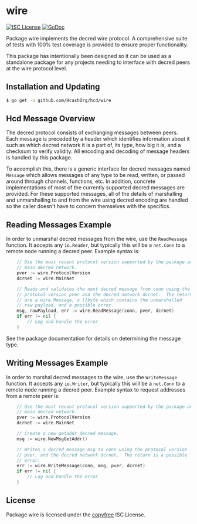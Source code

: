 wire
====

[![ISC License](http://img.shields.io/badge/license-ISC-blue.svg)](http://copyfree.org)
[![GoDoc](https://img.shields.io/badge/godoc-reference-blue.svg)](http://godoc.org/github.com/HcashOrg/hcd/wire)

Package wire implements the decred wire protocol.  A comprehensive suite of
tests with 100% test coverage is provided to ensure proper functionality.

This package has intentionally been designed so it can be used as a standalone
package for any projects needing to interface with decred peers at the wire
protocol level.

## Installation and Updating

```bash
$ go get -u github.com/HcashOrg/hcd/wire
```

## Hcd Message Overview

The decred protocol consists of exchanging messages between peers. Each message
is preceded by a header which identifies information about it such as which
decred network it is a part of, its type, how big it is, and a checksum to
verify validity. All encoding and decoding of message headers is handled by this
package.

To accomplish this, there is a generic interface for decred messages named
`Message` which allows messages of any type to be read, written, or passed
around through channels, functions, etc. In addition, concrete implementations
of most of the currently supported decred messages are provided. For these
supported messages, all of the details of marshalling and unmarshalling to and
from the wire using decred encoding are handled so the caller doesn't have to
concern themselves with the specifics.

## Reading Messages Example

In order to unmarshal decred messages from the wire, use the `ReadMessage`
function. It accepts any `io.Reader`, but typically this will be a `net.Conn`
to a remote node running a decred peer.  Example syntax is:

```Go
	// Use the most recent protocol version supported by the package and the
	// main decred network.
	pver := wire.ProtocolVersion
	dcrnet := wire.MainNet

	// Reads and validates the next decred message from conn using the
	// protocol version pver and the decred network dcrnet.  The returns
	// are a wire.Message, a []byte which contains the unmarshalled
	// raw payload, and a possible error.
	msg, rawPayload, err := wire.ReadMessage(conn, pver, dcrnet)
	if err != nil {
		// Log and handle the error
	}
```

See the package documentation for details on determining the message type.

## Writing Messages Example

In order to marshal decred messages to the wire, use the `WriteMessage`
function. It accepts any `io.Writer`, but typically this will be a `net.Conn`
to a remote node running a decred peer. Example syntax to request addresses
from a remote peer is:

```Go
	// Use the most recent protocol version supported by the package and the
	// main decred network.
	pver := wire.ProtocolVersion
	dcrnet := wire.MainNet

	// Create a new getaddr decred message.
	msg := wire.NewMsgGetAddr()

	// Writes a decred message msg to conn using the protocol version
	// pver, and the decred network dcrnet.  The return is a possible
	// error.
	err := wire.WriteMessage(conn, msg, pver, dcrnet)
	if err != nil {
		// Log and handle the error
	}
```

## License

Package wire is licensed under the [copyfree](http://copyfree.org) ISC
License.
